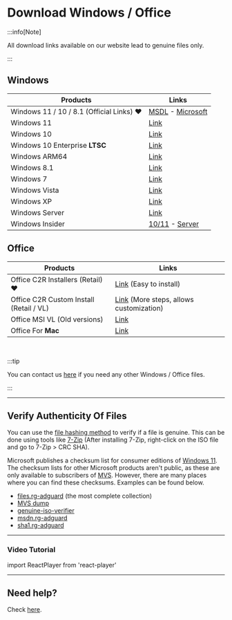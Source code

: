 # Download Windows / Office

:::info[Note]

All download links available on our website lead to genuine files only.

:::

## Windows

| Products                                  | Links                                                                                                                                                                         |
|-------------------------------------------|-------------------------------------------------------------------------------------------------------------------------------------------------------------------------------|
| Windows 11 / 10 / 8.1 (Official Links) ❤️ | [MSDL](https://msdl.gravesoft.dev/) - [Microsoft](https://www.microsoft.com/software-download)                                                                                |
| Windows 11                                | [Link](windows_11_links.md)                                                                                                                                                   |
| Windows 10                                | [Link](windows_10_links.md)                                                                                                                                                   |
| Windows 10 Enterprise **LTSC**            | [Link](windows_ltsc_links.md)                                                                                                                                                 |
| Windows ARM64                             | [Link](windows_arm_links.md)                                                                                                                                                  |
| Windows 8.1                               | [Link](windows_8.1_links.md)                                                                                                                                                  |
| Windows 7                                 | [Link](windows_7_links.md)                                                                                                                                                    |
| Windows Vista                             | [Link](windows_vista_links.md)                                                                                                                                                |
| Windows XP                                | [Link](windows_xp_links.md)                                                                                                                                                   |
| Windows Server                            | [Link](windows_server_links.md)                                                                                                                                               |
| Windows Insider                           | [10/11](https://www.microsoft.com/en-us/software-download/windowsinsiderpreviewiso) - [Server](https://www.microsoft.com/en-us/software-download/windowsinsiderpreviewserver) |

## Office

| Products                                | Links                                                                                                      |
|-----------------------------------------|------------------------------------------------------------------------------------------------------------|
| Office C2R Installers (Retail) ❤️       | [Link](https://gravesoft.dev/download_windows_office/office_c2r_links) (Easy to install)                   |
| Office C2R Custom Install (Retail / VL) | [Link](https://gravesoft.dev/download_windows_office/office_c2r_custom) (More steps, allows customization) |
| Office MSI VL (Old versions)            | [Link](office_msi_links.md)                                                                                |
| Office For **Mac**                      | [Link](office_for_mac.md)                                                                                  |

<br/>

:::tip

You can contact us [here](https://discord.gg/tVFN4N84PP) if you need any other Windows / Office files.

:::

---

## Verify Authenticity Of Files

You can use the [file hashing method](https://en.wikipedia.org/wiki/File_verification) to verify if a file is genuine. This can be done using tools like [7-Zip](https://7-zip.org/) (After installing 7-Zip, right-click on the ISO file and go to 7-Zip > CRC SHA).

Microsoft publishes a checksum list for consumer editions of [Windows 11](https://www.microsoft.com/software-download/windows11). The checksum lists for other Microsoft products aren't public, as these are only available to subscribers of [MVS](https://visualstudio.microsoft.com/subscriptions/). However, there are many places where you can find these checksums. Examples can be found below.
 -  [files.rg-adguard](https://files.rg-adguard.net/search) (the most complete collection)
 -  [MVS dump](https://awuctl.github.io/mvs/)
 -  [genuine-iso-verifier](https://genuine-iso-verifier.weebly.com/)
 -  [msdn.rg-adguard](https://msdn.rg-adguard.net/)
 -  [sha1.rg-adguard](https://sha1.rg-adguard.net/)

---

### Video Tutorial

import ReactPlayer from 'react-player'

<ReactPlayer controls width='100%' height='auto' url='/how_to_verify_files.mp4' />

---

## Need help?

Check [here](contactus.md).

